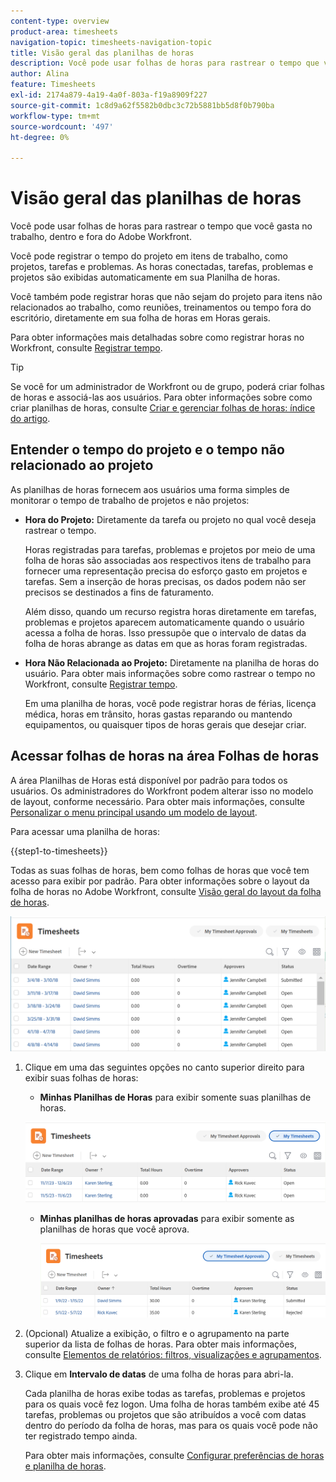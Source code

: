 ```yaml
---
content-type: overview
product-area: timesheets
navigation-topic: timesheets-navigation-topic
title: Visão geral das planilhas de horas
description: Você pode usar folhas de horas para rastrear o tempo que você gasta no trabalho, dentro e fora do Adobe Workfront.
author: Alina
feature: Timesheets
exl-id: 2174a879-4a19-4a0f-803a-f19a8909f227
source-git-commit: 1c8d9a62f5582b0dbc3c72b5881bb5d8f0b790ba
workflow-type: tm+mt
source-wordcount: '497'
ht-degree: 0%

---
```


# Visão geral das planilhas de horas

<!-- Audited: 12/2023 -->

Você pode usar folhas de horas para rastrear o tempo que você gasta no trabalho, dentro e fora do Adobe Workfront.

Você pode registrar o tempo do projeto em itens de trabalho, como projetos, tarefas e problemas. As horas conectadas, tarefas, problemas e projetos são exibidas automaticamente em sua Planilha de horas.

Você também pode registrar horas que não sejam do projeto para itens não relacionados ao trabalho, como reuniões, treinamentos ou tempo fora do escritório, diretamente em sua folha de horas em Horas gerais.

Para obter informações mais detalhadas sobre como registrar horas no Workfront, consulte [Registrar tempo](../../timesheets/create-and-manage-timesheets/log-time.md).

>[!TIP]
>
>Se você for um administrador de Workfront ou de grupo, poderá criar folhas de horas e associá-las aos usuários. Para obter informações sobre como criar planilhas de horas, consulte [Criar e gerenciar folhas de horas: índice do artigo](../create-and-manage-timesheets/create-and-manage-timesheets.md).


## Entender o tempo do projeto e o tempo não relacionado ao projeto

As planilhas de horas fornecem aos usuários uma forma simples de monitorar o tempo de trabalho de projetos e não projetos:

* **Hora do Projeto:** Diretamente da tarefa ou projeto no qual você deseja rastrear o tempo.

  Horas registradas para tarefas, problemas e projetos por meio de uma folha de horas são associadas aos respectivos itens de trabalho para fornecer uma representação precisa do esforço gasto em projetos e tarefas. Sem a inserção de horas precisas, os dados podem não ser precisos se destinados a fins de faturamento.

  Além disso, quando um recurso registra horas diretamente em tarefas, problemas e projetos aparecem automaticamente quando o usuário acessa a folha de horas. Isso pressupõe que o intervalo de datas da folha de horas abrange as datas em que as horas foram registradas.

* **Hora Não Relacionada ao Projeto:** Diretamente na planilha de horas do usuário. Para obter mais informações sobre como rastrear o tempo no Workfront, consulte   [Registrar tempo](../../timesheets/create-and-manage-timesheets/log-time.md).

  Em uma planilha de horas, você pode registrar horas de férias, licença médica, horas em trânsito, horas gastas reparando ou mantendo equipamentos, ou quaisquer tipos de horas gerais que desejar criar.

## Acessar folhas de horas na área Folhas de horas

A área Planilhas de Horas está disponível por padrão para todos os usuários. Os administradores do Workfront podem alterar isso no modelo de layout, conforme necessário. Para obter mais informações, consulte [Personalizar o menu principal usando um modelo de layout](/help/quicksilver/administration-and-setup/customize-workfront/use-layout-templates/customize-main-menu.md).

Para acessar uma planilha de horas:

{{step1-to-timesheets}}

Todas as suas folhas de horas, bem como folhas de horas que você tem acesso para exibir por padrão. Para obter informações sobre o layout da folha de horas no Adobe Workfront, consulte [Visão geral do layout da folha de horas](../../timesheets/timesheets/timesheet-layout.md).

![](assets/all-timesheets-list-nwe-350x68.png)

1. Clique em uma das seguintes opções no canto superior direito para exibir suas folhas de horas:

   * **Minhas Planilhas de Horas** para exibir somente suas planilhas de horas.

   ![](assets/my-timesheets-list-various-statuses-nwe-350x60.png)

   * **Minhas planilhas de horas aprovadas** para exibir somente as planilhas de horas que você aprova.

     ![](assets/timesheets-i-approve-list-with0filters-new-nwe-350x61.png)


1. (Opcional) Atualize a exibição, o filtro e o agrupamento na parte superior da lista de folhas de horas. Para obter mais informações, consulte [Elementos de relatórios: filtros, visualizações e agrupamentos](../../reports-and-dashboards/reports/reporting-elements/reporting-elements-overview.md).

1. Clique em **Intervalo de datas** de uma folha de horas para abri-la.

   Cada planilha de horas exibe todas as tarefas, problemas e projetos para os quais você fez logon. Uma folha de horas também exibe até 45 tarefas, problemas ou projetos que são atribuídos a você com datas dentro do período da folha de horas, mas para os quais você pode não ter registrado tempo ainda.

   Para obter mais informações, consulte [Configurar preferências de horas e planilha de horas](../../administration-and-setup/set-up-workfront/configure-timesheets-schedules/timesheet-and-hour-preferences.md).
